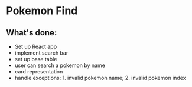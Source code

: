 # Pokemon Find

## What's done:
- Set up React app
- implement search bar
- set up base table
- user can search a pokemon by name
- card representation
- handle exceptions: 1. invalid pokemon name; 2. invalid pokemon index